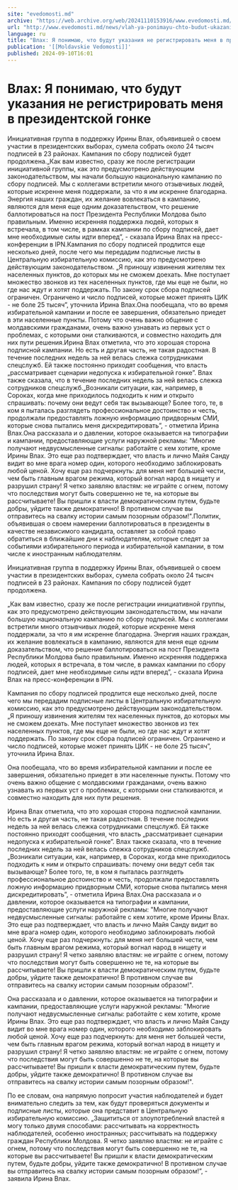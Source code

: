 ```yaml
---
site: "evedomosti.md"
archive: "https://web.archive.org/web/20241110153916/www.evedomosti.md/news/vlah-ya-ponimayu-chto-budut-ukazaniya-ne-registrirovat-menya"
url: "http://www.evedomosti.md/news/vlah-ya-ponimayu-chto-budut-ukazaniya-ne-registrirovat-menya"
language: ru
title: "Влах: Я понимаю, что будут указания не регистрировать меня в президентской гонке"
publication: '[[Moldavskie Vedomosti]]'
published: 2024-09-10T16:01
---
```


# Влах: Я понимаю, что будут указания не регистрировать меня в президентской гонке

Инициативная группа в поддержку Ирины Влах, объявившей о своем участии в президентских выборах, сумела собрать около 24 тысяч подписей в 23 районах. Кампания по сбору подписей будет продолжена.„Как вам известно, сразу же после регистрации инициативной группы, как это предусмотрено действующим законодательством, мы начали большую национальную кампанию по сбору подписей. Мы с коллегами встретили много отзывчивых людей, которые искренне меня поддержали, за что я им искренне благодарна. Энергия наших граждан, их желание вовлекаться в кампанию, являются для меня еще одним доказательством, что решение баллотироваться на пост Президента Республики Молдова было правильным. Именно искренняя поддержка людей, которых я встречала, в том числе, в рамках кампании по сбору подписей, дает мне необходимые силы идти вперед”, - сказала Ирина Влах на пресс-конференции в IPN.Кампания по сбору подписей продлится еще несколько дней, после чего мы передадим подписные листы в Центральную избирательную комиссию, как это предусмотрено действующим законодательством. „Я приношу извинения жителям тех населенных пунктов, до которых мы не сможем доехать. Мне поступает множество звонков из тех населенных пунктов, где мы еще не были, но где нас ждут и хотят поддержать. По закону срок сбора подписей ограничен. Ограничено и число подписей, которые может принять ЦИК - не боле 25 тысяч”, уточнила Ирина Влах.Она пообещала, что во время избирательной кампании и после ее завершения, обязательно приедет в эти населенные пункты. Потому что очень важно общение с молдавскими гражданами, очень важно узнавать из первых уст о проблемах, с которыми они сталкиваются, и совместно находить для них пути решения.Ирина Влах отметила, что это хорошая сторона подписной кампании. Но есть и другая часть, не такая радостная. В течение последних недель за ней велась слежка сотрудниками спецслужб. Ей также постоянно приходят сообщения, что власть „рассматривает сценарии недопуска к избирательной гонке”. Влах также сказала, что в течение последних недель за ней велась слежка сотрудников спецслужб.„Возникали ситуации, как, например, в Сороках, когда мне приходилось подходить к ним и открыто спрашивать: почему они ведут себя так вызывающе? Более того, те, в ком я пыталась разглядеть профессиональное достоинство и честь, продолжали предоставлять ложную информацию придворным СМИ, которые снова пытались меня дискредитировать”, - отметила Ирина Влах.Она рассказала и о давлении, которое оказывается на типографии и кампании, предоставляющие услуги наружной рекламы: "Многие получают недвусмысленные сигналы: работайте с кем хотите, кроме Ирины Влах. Это еще раз подтверждает, что власть и лично Майя Санду видит во мне врага номер один, которого необходимо заблокировать любой ценой. Хочу еще раз подчеркнуть: для меня нет большей чести, чем быть главным врагом режима, который вогнал народ в нищету и разрушил страну! Я четко заявляю властям: не играйте с огнем, потому что последствия могут быть совершенно не те, на которые вы рассчитываете! Вы пришли к власти демократическим путем, будьте добры, уйдите также демократично! В противном случае вы отправитесь на свалку истории самым позорным образом!".Политик, объявившая о своем намерении баллотироваться в президенты в качестве независимого кандидата, оставляет за собой право обратиться в ближайшие дни к наблюдателям, которые следят за событиями избирательного периода и избирательной кампании, в том числе к иностранным наблюдателям.

Инициативная группа в поддержку Ирины Влах, объявившей о своем участии в президентских выборах, сумела собрать около 24 тысяч подписей в 23 районах. Кампания по сбору подписей будет продолжена.

„Как вам известно, сразу же после регистрации инициативной группы, как это предусмотрено действующим законодательством, мы начали большую национальную кампанию по сбору подписей. Мы с коллегами встретили много отзывчивых людей, которые искренне меня поддержали, за что я им искренне благодарна. Энергия наших граждан, их желание вовлекаться в кампанию, являются для меня еще одним доказательством, что решение баллотироваться на пост Президента Республики Молдова было правильным. Именно искренняя поддержка людей, которых я встречала, в том числе, в рамках кампании по сбору подписей, дает мне необходимые силы идти вперед”, - сказала Ирина Влах на пресс-конференции в IPN.

Кампания по сбору подписей продлится еще несколько дней, после чего мы передадим подписные листы в Центральную избирательную комиссию, как это предусмотрено действующим законодательством. „Я приношу извинения жителям тех населенных пунктов, до которых мы не сможем доехать. Мне поступает множество звонков из тех населенных пунктов, где мы еще не были, но где нас ждут и хотят поддержать. По закону срок сбора подписей ограничен. Ограничено и число подписей, которые может принять ЦИК - не боле 25 тысяч”, уточнила Ирина Влах.

Она пообещала, что во время избирательной кампании и после ее завершения, обязательно приедет в эти населенные пункты. Потому что очень важно общение с молдавскими гражданами, очень важно узнавать из первых уст о проблемах, с которыми они сталкиваются, и совместно находить для них пути решения.

Ирина Влах отметила, что это хорошая сторона подписной кампании. Но есть и другая часть, не такая радостная. В течение последних недель за ней велась слежка сотрудниками спецслужб. Ей также постоянно приходят сообщения, что власть „рассматривает сценарии недопуска к избирательной гонке”. Влах также сказала, что в течение последних недель за ней велась слежка сотрудников спецслужб.„Возникали ситуации, как, например, в Сороках, когда мне приходилось подходить к ним и открыто спрашивать: почему они ведут себя так вызывающе? Более того, те, в ком я пыталась разглядеть профессиональное достоинство и честь, продолжали предоставлять ложную информацию придворным СМИ, которые снова пытались меня дискредитировать”, - отметила Ирина Влах.Она рассказала и о давлении, которое оказывается на типографии и кампании, предоставляющие услуги наружной рекламы: "Многие получают недвусмысленные сигналы: работайте с кем хотите, кроме Ирины Влах. Это еще раз подтверждает, что власть и лично Майя Санду видит во мне врага номер один, которого необходимо заблокировать любой ценой. Хочу еще раз подчеркнуть: для меня нет большей чести, чем быть главным врагом режима, который вогнал народ в нищету и разрушил страну! Я четко заявляю властям: не играйте с огнем, потому что последствия могут быть совершенно не те, на которые вы рассчитываете! Вы пришли к власти демократическим путем, будьте добры, уйдите также демократично! В противном случае вы отправитесь на свалку истории самым позорным образом!".

Она рассказала и о давлении, которое оказывается на типографии и кампании, предоставляющие услуги наружной рекламы: "Многие получают недвусмысленные сигналы: работайте с кем хотите, кроме Ирины Влах. Это еще раз подтверждает, что власть и лично Майя Санду видит во мне врага номер один, которого необходимо заблокировать любой ценой. Хочу еще раз подчеркнуть: для меня нет большей чести, чем быть главным врагом режима, который вогнал народ в нищету и разрушил страну! Я четко заявляю властям: не играйте с огнем, потому что последствия могут быть совершенно не те, на которые вы рассчитываете! Вы пришли к власти демократическим путем, будьте добры, уйдите также демократично! В противном случае вы отправитесь на свалку истории самым позорным образом!".

По ее словам, она напрямую попросит участия наблюдателей и будет внимательно следить за тем, как будут проверяться документы и подписные листы, которые она представит в Центральную избирательную комиссию. „Защититься от злоупотреблений властей я могу только двумя способами: рассчитывать на корректность наблюдателей, особенно иностранных; рассчитывать на поддержку граждан Республики Молдова. Я четко заявляю властям: не играйте с огнем, потому что последствия могут быть совершенно не те, на которые вы рассчитываете! Вы пришли к власти демократическим путем, будьте добры, уйдите также демократично! В противном случае вы отправитесь на свалку истории самым позорным образом!”, - заявила Ирина Влах.